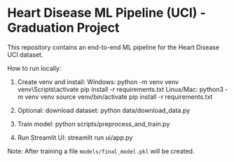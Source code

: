 # Heart Disease ML Pipeline (UCI) - Graduation Project

This repository contains an end-to-end ML pipeline for the Heart Disease UCI dataset.

How to run locally:
1. Create venv and install:
   Windows:
     python -m venv venv
     venv\Scripts\activate
     pip install -r requirements.txt
   Linux/Mac:
     python3 -m venv venv
     source venv/bin/activate
     pip install -r requirements.txt

2. Optional: download dataset:
   python data/download_data.py

3. Train model:
   python scripts/preprocess_and_train.py

4. Run Streamlit UI:
   streamlit run ui/app.py

Note: After training a file `models/final_model.pkl` will be created.
